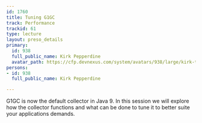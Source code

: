 ```yaml
---
id: 1760
title: Tuning G1GC
track: Performance
trackid: 61
type: lecture
layout: preso_details
primary:
  id: 938
  full_public_name: Kirk Pepperdine
  avatar_path: https://cfp.devnexus.com/system/avatars/938/large/kirk-thumb.jpg?1510757491
persons:
- id: 938
  full_public_name: Kirk Pepperdine

---
```

G1GC is now the default collector in Java 9. In this session we will explore how the collector functions and what can be done to tune it to better suite your applications demands.